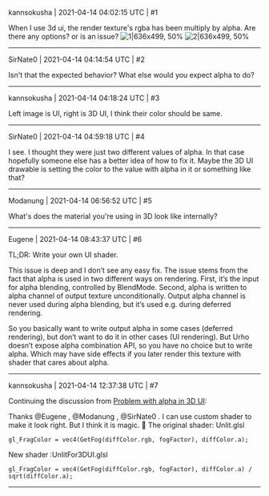 kannsokusha | 2021-04-14 04:02:15 UTC | #1

When I use 3d ui,  the render texture's rgba has been multiply by alpha. Are there any options? or is an issue?
![1|636x499, 50%](upload://d8h6Icdi847L0Rwtudsvi2PGXcF.png) ![2|636x499, 50%](upload://mLYxgkSlBXSnq8Z3yIzWsNEg6eb.png)

-------------------------

SirNate0 | 2021-04-14 04:14:54 UTC | #2

Isn't that the expected behavior? What else would you expect alpha to do?

-------------------------

kannsokusha | 2021-04-14 04:18:24 UTC | #3

Left image is UI, right is 3D UI, I think their color should be same.

-------------------------

SirNate0 | 2021-04-14 04:59:18 UTC | #4

I see. I thought they were just two different values of alpha. In that case hopefully someone else has a better idea of how to fix it. Maybe the 3D UI drawable is setting the color to the value with alpha in it or something like that?

-------------------------

Modanung | 2021-04-14 06:56:52 UTC | #5

What's does the material you're using in 3D look like internally?

-------------------------

Eugene | 2021-04-14 08:43:37 UTC | #6

TL;DR: Write your own UI shader.

This issue is deep and I don’t see any easy fix.
The issue stems from the fact that alpha is used in two different ways on rendering. First, it’s the input for alpha blending, controlled by BlendMode. Second, alpha is written to alpha channel of output texture unconditionally. Output alpha channel is never used during alpha blending, but it’s used e.g. during deferred rendering.

So you basically want to write output alpha in some cases (deferred rendering), but don’t want to do it in other cases (UI rendering). But Urho doesn’t expose alpha combination API, so you have no choice but to write alpha. Which may have side effects if you later render this texture with shader that cares about alpha.

-------------------------

kannsokusha | 2021-04-14 12:37:38 UTC | #7

Continuing the discussion from [Problem with alpha in 3D UI](https://discourse.urho3d.io/t/problem-with-alpha-in-3d-ui/6807/6):

Thanks @Eugene , @Modanung , @SirNate0 . I can use custom shader to make it look right. But I think it is magic. :slightly_smiling_face:
The original shader: Unlit.glsl

    gl_FragColor = vec4(GetFog(diffColor.rgb, fogFactor), diffColor.a);

New shader :UnlitFor3DUI.glsl

    gl_FragColor = vec4(GetFog(diffColor.rgb, fogFactor), diffColor.a) / sqrt(diffColor.a);

-------------------------

